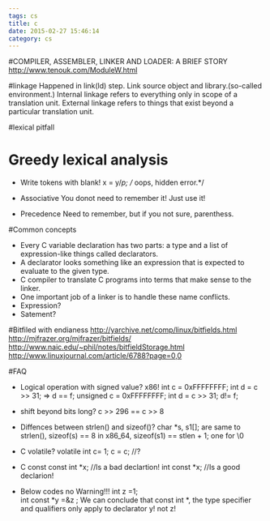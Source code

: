 ```yaml
---
tags: cs
title: c
date: 2015-02-27 15:46:14
category: cs
---
```

#COMPILER, ASSEMBLER, LINKER AND LOADER: A BRIEF STORY
http://www.tenouk.com/ModuleW.html

#linkage
Happened in link(ld) step.
Link source object and library.(so-called environment.)
Internal linkage refers to everything only in scope of a translation unit. 
External linkage refers to things that exist beyond a particular translation unit.

#lexical pitfall
# Greedy lexical analysis

* Write tokens with blank!
x = y/*p;  /* oops, hidden error.*/


* Associative
You donot need to remember it! Just use it!

* Precedence
Need to remember, but if you not sure, parenthess.

#Common concepts
* Every C variable declaration has two parts: a type and a list of expression-like things called declarators.
* A declarator looks something like an expression that is expected to evaluate to the given type.
* C compiler to translate C programs into terms that make sense to the linker.
* One important job of a linker is to handle these name conflicts.
* Expression?
* Satement?

#Bitfiled with endianess
http://yarchive.net/comp/linux/bitfields.html
http://mjfrazer.org/mjfrazer/bitfields/
http://www.naic.edu/~phil/notes/bitfieldStorage.html
http://www.linuxjournal.com/article/6788?page=0,0

#FAQ
* Logical operation with signed value? x86!
int c = 0xFFFFFFFF;  int d = c >> 31; => d == f;
unsigned c = 0xFFFFFFFF;  int d = c >> 31; d!= f;
* shift beyond bits long?
c >> 296 == c >> 8

* Diffences between strlen() and sizeof()?
char *s, s1[]; are same to strlen(), sizeof(s) == 8 in x86_64, sizeof(s1) == stlen + 1; one for \0

* C volatile?
volatile int c= 1;
c = c; //?

* C const
const int *x; //Is a bad declartion!
int const *x; //Is a good declarion!

+ Below codes no Warning!!!
    int z =1;         
    int const *y =&z ;
We can conclude that const int *, the type specifier and qualifiers only apply to declarator y! not z!


